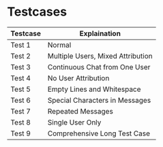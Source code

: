 # Testcases

| Testcase | Explaination                      |
| -------- | --------------------------------- |
| Test 1   | Normal                            |
| Test 2   | Multiple Users, Mixed Attribution |
| Test 3   | Continuous Chat from One User     |
| Test 4   | No User Attribution               |
| Test 5   | Empty Lines and Whitespace        |
| Test 6   | Special Characters in Messages    |
| Test 7   | Repeated Messages                 |
| Test 8   | Single User Only                  |
| Test 9   | Comprehensive Long Test Case      |

